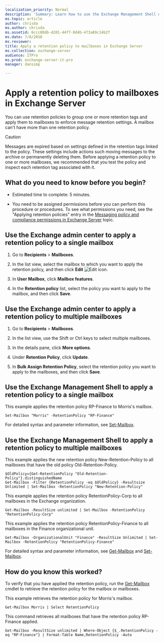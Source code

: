 ```yaml
---
localization_priority: Normal
description: 'Summary: Learn how to use the Exchange Management Shell or the Exchange admin center apply a retention policy to mailboxes in Exchange Server 2016 and Exchange Server 2019.'
ms.topic: article
author: chrisda
ms.author: chrisda
ms.assetid: 6ccc80db-d201-44f7-8d4b-473a89c14b2f
ms.date: 7/8/2018
ms.reviewer: 
title: Apply a retention policy to mailboxes in Exchange Server
ms.collection: exchange-server
audience: ITPro
ms.prod: exchange-server-it-pro
manager: dansimp

---
```


# Apply a retention policy to mailboxes in Exchange Server

You can use retention policies to group one or more retention tags and apply them to mailboxes to enforce message retention settings. A mailbox can't have more than one retention policy.

> [!CAUTION]
> Messages are expired based on settings defined in the retention tags linked to the policy. These settings include actions such moving messages to the archive or permanently deleting them. Before applying a retention policy to one or more mailboxes, we recommended that you test the policy and inspect each retention tag associated with it.

## What do you need to know before you begin?

- Estimated time to complete: 5 minutes.

- You need to be assigned permissions before you can perform this procedure or procedures. To see what permissions you need, see the "Applying retention policies" entry in the [Messaging policy and compliance permissions in Exchange Server](../../permissions/feature-permissions/policy-and-compliance-permissions.md) topic.

## Use the Exchange admin center to apply a retention policy to a single mailbox

1. Go to **Recipients** \> **Mailboxes**.

2. In the list view, select the mailbox to which you want to apply the retention policy, and then click **Edit** ![Edit icon](../../media/ITPro_EAC_EditIcon.png).

3. In **User Mailbox**, click **Mailbox features**.

4. In the **Retention policy** list, select the policy you want to apply to the mailbox, and then click **Save**.

## Use the Exchange admin center to apply a retention policy to multiple mailboxes

1. Go to **Recipients** \> **Mailboxes**.

2. In the list view, use the Shift or Ctrl keys to select multiple mailboxes.

3. In the details pane, click **More options**.

4. Under **Retention Policy**, click **Update**.

5. In **Bulk Assign Retention Policy**, select the retention policy you want to apply to the mailboxes, and then click **Save**.

## Use the Exchange Management Shell to apply a retention policy to a single mailbox

This example applies the retention policy RP-Finance to Morris's mailbox.

```
Set-Mailbox "Morris" -RetentionPolicy "RP-Finance"
```

For detailed syntax and parameter information, see [Set-Mailbox](http://technet.microsoft.com/library/a0d413b9-d949-4df6-ba96-ac0906dedae2.aspx).

## Use the Exchange Management Shell to apply a retention policy to multiple mailboxes

This example applies the new retention policy New-Retention-Policy to all mailboxes that have the old policy Old-Retention-Policy.

```
$OldPolicy={Get-RetentionPolicy "Old-Retention-Policy"}.distinguishedName
Get-Mailbox -Filter {RetentionPolicy -eq $OldPolicy} -Resultsize Unlimited | Set-Mailbox -RetentionPolicy "New-Retention-Policy"
```

This example applies the retention policy RetentionPolicy-Corp to all mailboxes in the Exchange organization.

```
Get-Mailbox -ResultSize unlimited | Set-Mailbox -RetentionPolicy "RetentionPolicy-Corp"
```

This example applies the retention policy RetentionPolicy-Finance to all mailboxes in the Finance organizational unit.

```
Get-Mailbox -OrganizationalUnit "Finance" -ResultSize Unlimited | Set-Mailbox -RetentionPolicy "RetentionPolicy-Finance"
```

For detailed syntax and parameter information, see [Get-Mailbox](http://technet.microsoft.com/library/8a5a6eb9-4a75-47f9-ae3b-a3ba251cf9a8.aspx) and [Set-Mailbox](http://technet.microsoft.com/library/a0d413b9-d949-4df6-ba96-ac0906dedae2.aspx).

## How do you know this worked?

To verify that you have applied the retention policy, run the [Get-Mailbox](http://technet.microsoft.com/library/8a5a6eb9-4a75-47f9-ae3b-a3ba251cf9a8.aspx) cmdlet to retrieve the retention policy for the mailbox or mailboxes.

This example retrieves the retention policy for Morris's mailbox.

```
Get-Mailbox Morris | Select RetentionPolicy
```

This command retrieves all mailboxes that have the retention policy RP-Finance applied.

```
Get-Mailbox -ResultSize unlimited | Where-Object {$_.RetentionPolicy -eq "RP-Finance"} | Format-Table Name,RetentionPolicy -Auto
```
